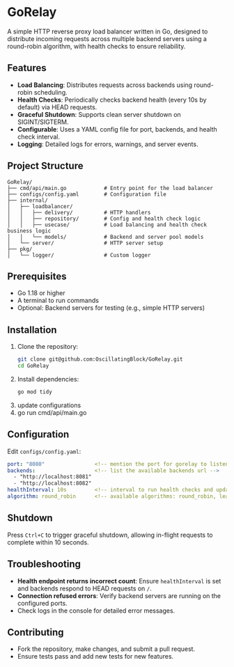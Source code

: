 # GoRelay

A simple HTTP reverse proxy load balancer written in Go, designed to distribute incoming requests across multiple backend servers using a round-robin algorithm, with health checks to ensure reliability.

## Features
- **Load Balancing**: Distributes requests across backends using round-robin scheduling.
- **Health Checks**: Periodically checks backend health (every 10s by default) via HEAD requests.
- **Graceful Shutdown**: Supports clean server shutdown on SIGINT/SIGTERM.
- **Configurable**: Uses a YAML config file for port, backends, and health check interval.
- **Logging**: Detailed logs for errors, warnings, and server events.

## Project Structure
```
GoRelay/
├── cmd/api/main.go            # Entry point for the load balancer
├── configs/config.yaml        # Configuration file
├── internal/
│   ├── loadbalancer/
│   │   ├── delivery/          # HTTP handlers
│   │   ├── repository/        # Config and health check logic
│   │   ├── usecase/           # Load balancing and health check business logic
│   │   └── models/            # Backend and server pool models
│   └── server/                # HTTP server setup
├── pkg/
│   └── logger/                # Custom logger
```

## Prerequisites
- Go 1.18 or higher
- A terminal to run commands
- Optional: Backend servers for testing (e.g., simple HTTP servers)

## Installation
1. Clone the repository:
   ```bash
   git clone git@github.com:OscillatingBlock/GoRelay.git 
   cd GoRelay
   ```
2. Install dependencies:
   ```bash
   go mod tidy
   ```
3. update configurations
4. go run cmd/api/main.go


## Configuration
Edit `configs/config.yaml`:
```yaml
port: "8080"                <!-- mention the port for gorelay to listen on -->
backends:                   <!-- list the available backends url -->
  - "http://localhost:8081"
  - "http://localhost:8082"
healthInterval: 10s         <!-- interval to run health checks and update backend status -->
algorithm: round_robin      <!-- available algorithms: round_robin, leastconn -->
```

## Shutdown
Press `Ctrl+C` to trigger graceful shutdown, allowing in-flight requests to complete within 10 seconds.

## Troubleshooting
- **Health endpoint returns incorrect count**: Ensure `healthInterval` is set and backends respond to HEAD requests on `/`.
- **Connection refused errors**: Verify backend servers are running on the configured ports.
- Check logs in the console for detailed error messages.

## Contributing
- Fork the repository, make changes, and submit a pull request.
- Ensure tests pass and add new tests for new features.
